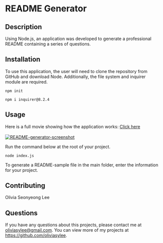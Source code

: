 # README Generator
## Description
Using Node.js, an application was developed to generate a professional README containing a series of questions.

## Installation
To use this application, the user will need to clone the repository from GitHub and download Node. Additionally, the file system and inquirer module are required.

`npm init`

`npm i inquirer@8.2.4`
## Usage
Here is a full movie showing how the application works: [Click here](https://drive.google.com/file/d/15lKOLtgPzJTrjJgrrsRjk0thSZhO1eGP/view) <br><br>
[![README-generator-screenshot](Assets/README-generator-demo.gif)](https://github.com/oliviasylee/readme-generator)

Run the command below at the root of your project.

`node index.js`

To generate a README-sample file in the main folder, enter the information for your project.
## Contributing
Olivia Seonyeong Lee

## Questions
If you have any questions about this projects, please contact me at oliviasylee@gmail.com. You can view more of my projects at https://github.com/oliviasylee.